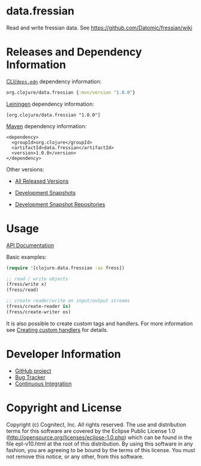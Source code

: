 # data.fressian

Read and write fressian data. See https://github.com/Datomic/fressian/wiki

# Releases and Dependency Information

[CLI/`deps.edn`](https://clojure.org/reference/deps_and_cli) dependency information:
```clojure
org.clojure/data.fressian {:mvn/version "1.0.0"}
```

[Leiningen](https://github.com/technomancy/leiningen) dependency information:

    [org.clojure/data.fressian "1.0.0"]

[Maven](http://maven.apache.org/) dependency information:

    <dependency>
      <groupId>org.clojure</groupId>
      <artifactId>data.fressian</artifactId>
      <version>1.0.0</version>
    </dependency>

Other versions:

* [All Released Versions](http://search.maven.org/#search%7Cgav%7C1%7Cg%3A%22org.clojure%22%20AND%20a%3A%22data.fressian%22)

* [Development Snapshots](https://oss.sonatype.org/index.html#nexus-search;gav~org.clojure~data.fressian~~~)

* [Development Snapshot Repositories](http://dev.clojure.org/display/doc/Maven+Settings+and+Repositories)

# Usage

[API Documentation](http://clojure.github.com/data.fressian/)

Basic examples:

```clojure
(require '[clojure.data.fressian :as fress])

;; read / write objects
(fress/write x)
(fress/read)

;; create reader/write on input/output streams
(fress/create-reader is)
(fress/create-writer os)
```

It is also possible to create custom tags and handlers. For more information see [Creating custom handlers](https://github.com/clojure/data.fressian/wiki/Creating-custom-handlers) for details.

# Developer Information

* [GitHub project](https://github.com/clojure/data.fressian)
* [Bug Tracker](https://clojure.atlassian.net/browse/DFRS)
* [Continuous Integration](https://github.com/clojure/data.fressian/actions/workflows/test.yml)


# Copyright and License

Copyright (c) Cognitect, Inc. All rights reserved.  The use and
distribution terms for this software are covered by the Eclipse Public
License 1.0 (http://opensource.org/licenses/eclipse-1.0.php) which can
be found in the file epl-v10.html at the root of this distribution.
By using this software in any fashion, you are agreeing to be bound by
the terms of this license.  You must not remove this notice, or any
other, from this software.
